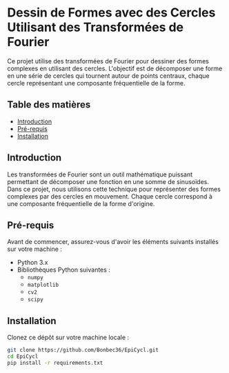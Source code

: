 # Dessin de Formes avec des Cercles Utilisant des Transformées de Fourier

Ce projet utilise des transformées de Fourier pour dessiner des formes complexes en utilisant des cercles. L'objectif est de décomposer une forme en une série de cercles qui tournent autour de points centraux, chaque cercle représentant une composante fréquentielle de la forme.

## Table des matières

- [Introduction](#introduction)
- [Pré-requis](#pré-requis)
- [Installation](#installation)

## Introduction

Les transformées de Fourier sont un outil mathématique puissant permettant de décomposer une fonction en une somme de sinusoïdes. Dans ce projet, nous utilisons cette technique pour représenter des formes complexes par des cercles en mouvement. Chaque cercle correspond à une composante fréquentielle de la forme d'origine.

## Pré-requis

Avant de commencer, assurez-vous d'avoir les éléments suivants installés sur votre machine :

- Python 3.x
- Bibliothèques Python suivantes :
  - `numpy`
  - `matplotlib`
  - `cv2`
  - `scipy`

## Installation

Clonez ce dépôt sur votre machine locale :

```bash
git clone https://github.com/Bonbec36/EpiCycl.git
cd EpiCycl
pip install -r requirements.txt
```
